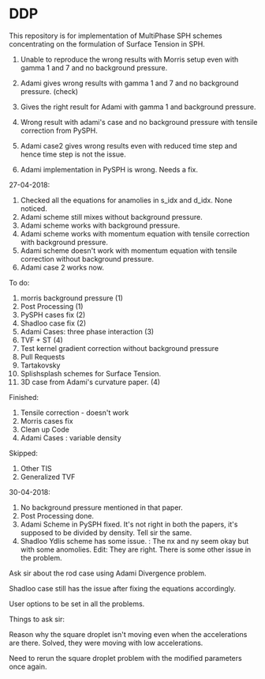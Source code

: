 # DDP

This repository is for implementation of MultiPhase SPH schemes concentrating on the formulation of Surface Tension in SPH.

1) Unable to reproduce the wrong results with Morris setup even with gamma 1 and 7 and no background pressure. 

2) Adami gives wrong results with gamma 1 and 7 and no background pressure. (check)

3) Gives the right result for Adami with gamma 1 and background pressure. 
4) Wrong result with adami's case and no background pressure with tensile correction from PySPH. 
5) Adami case2 gives wrong results even with reduced time step and hence time step is not the issue.
6) Adami implementation in PySPH is wrong. Needs a fix.


27-04-2018:
1) Checked all the equations for anamolies in s_idx and d_idx. None noticed.
2) Adami scheme still mixes without background pressure.
3) Adami scheme works with background pressure.
4) Adami scheme works with momentum equation with tensile correction with background pressure.
5) Adami scheme doesn't work with momentum equation with tensile correction without background pressure.
6) Adami case 2 works now.


To do:

1) morris background pressure (1)
2) Post Processing (1)
3) PySPH cases fix (2)
4) Shadloo case fix (2)
5) Adami Cases: three phase interaction (3)
6) TVF + ST (4)
7) Test kernel gradient correction without background pressure
8) Pull Requests
9) Tartakovsky
10) Splishsplash schemes for Surface Tension.
11) 3D case from Adami's curvature paper. (4)


Finished:
1) Tensile correction - doesn't work
2) Morris cases fix
3) Clean up Code
4) Adami Cases : variable density


Skipped:
1) Other TIS
2) Generalized TVF

30-04-2018:
1) No background pressure mentioned in that paper.
2) Post Processing done. 
3) Adami Scheme in PySPH fixed. It's not right in both the papers, it's supposed to be divided by density. Tell sir the same. 
4) Shadloo Ydlis scheme has some issue. : The nx and ny seem okay but with some anomolies. Edit: They are right. There is some other issue in the problem. 



Ask sir about the rod case using Adami Divergence problem.

Shadloo case still has the issue after fixing the equations accordingly.


User options to be set in all the problems.


Things to ask sir: 

Reason why the square droplet isn't moving even when the accelerations are there. Solved, they were moving with low accelerations.


Need to rerun the square droplet problem with the modified parameters once again.

